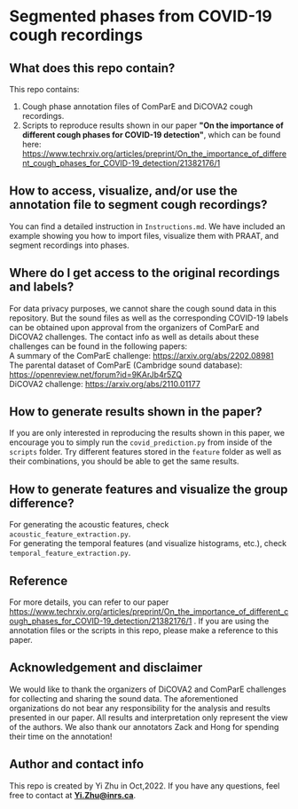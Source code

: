 # Segmented phases from COVID-19 cough recordings
## What does this repo contain?
This repo contains: <br />
1. Cough phase annotation files of ComParE and DiCOVA2 cough recordings.
2. Scripts to reproduce results shown in our paper **"On the importance of different cough phases for COVID-19 detection"**, which can be found here: https://www.techrxiv.org/articles/preprint/On_the_importance_of_different_cough_phases_for_COVID-19_detection/21382176/1

## How to access, visualize, and/or use the annotation file to segment cough recordings?
You can find a detailed instruction in ```Instructions.md```. We have included an example showing you how to import files, visualize them with PRAAT, and segment recordings into phases.

## Where do I get access to the original recordings and labels?
For data privacy purposes, we cannot share the cough sound data in this repository. But the sound files as well as the corresponding COVID-19 labels can be obtained upon approval from the organizers of ComParE and DiCOVA2 challenges. The contact info as well as details about these challenges can be found in the following papers: <br />
A summary of the ComParE challenge: https://arxiv.org/abs/2202.08981 <br />
The parental dataset of ComParE (Cambridge sound database): https://openreview.net/forum?id=9KArJb4r5ZQ <br />
DiCOVA2 challenge: https://arxiv.org/abs/2110.01177 

## How to generate results shown in the paper?
If you are only interested in reproducing the results shown in this paper, we encourage you to simply run the  ```covid_prediction.py``` from inside of the ```scripts``` folder. Try different features stored in the ```feature``` folder as well as their combinations, you should be able to get the same results.

## How to generate features and visualize the group difference?
For generating the acoustic features, check ```acoustic_feature_extraction.py```. <br />
For generating the temporal features (and visualize histograms, etc.), check ```temporal_feature_extraction.py```.

## Reference
For more details, you can refer to our paper https://www.techrxiv.org/articles/preprint/On_the_importance_of_different_cough_phases_for_COVID-19_detection/21382176/1
. If you are using the annotation files or the scripts in this repo, please make a reference to this paper.

## Acknowledgement and disclaimer
We would like to thank the organizers of DiCOVA2 and ComParE challenges for collecting and sharing the sound data. The aforementioned organizations do not bear any responsibility for the analysis and results presented in our paper. All results and interpretation only represent the view of the authors. We also thank our annotators Zack and Hong for spending their time on the annotation!

## Author and contact info
This repo is created by Yi Zhu in Oct,2022. If you have any questions, feel free to contact at **Yi.Zhu@inrs.ca**.
